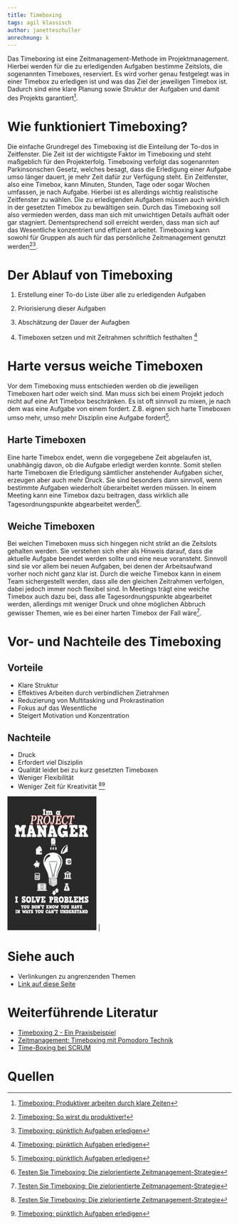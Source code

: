 ```yaml
---
title: Timeboxing
tags: agil klassisch
author: janetteschuller
anrechnung: k
---
```


Das Timeboxing ist eine Zeitmanagement-Methode im Projektmanagement. Hierbei werden für die zu erledigenden Aufgaben bestimme Zeitslots, die sogenannten Timeboxes, reserviert. Es wird vorher genau festgelegt was in einer Timebox zu erledigen ist und was das Ziel der jeweiligen Timebox ist. Dadurch sind eine klare Planung sowie Struktur der Aufgaben und damit des Projekts garantiert[^1].


# Wie funktioniert Timeboxing?

Die einfache Grundregel des Timeboxing ist die Einteilung der To-dos in Zeitfenster. Die Zeit ist der wichtigste Faktor im Timeboxing und steht maßgeblich für den Projekterfolg. Timeboxing verfolgt das sogenannten Parkinsonschen Gesetz, welches besagt, dass die Erledigung einer Aufgabe umso länger dauert, je mehr Zeit dafür zur Verfügung steht. Ein Zeitfenster, also eine Timebox, kann Minuten, Stunden, Tage oder sogar Wochen umfassen, je nach Aufgabe. Hierbei ist es allerdings wichtig realistische Zeitfenster zu wählen. Die zu erledigenden Aufgaben müssen auch wirklich in der gesetzten Timebox zu bewältigen sein. Durch das Timeboxing soll also vermieden werden, dass man sich mit unwichtigen Details aufhält oder gar stagniert. Dementsprechend soll erreicht werden, dass man sich auf das Wesentliche konzentriert und effizient arbeitet. Timeboxing kann sowohl für Gruppen als auch für das persönliche Zeitmanagement genutzt werden[^2][^4].


# Der Ablauf von Timeboxing 

1. Erstellung einer To-do Liste über alle zu erledigenden Aufgaben

2. Priorisierung dieser Aufgaben

3. Abschätzung der Dauer der Aufagben 

4. Timeboxen setzen und mit Zeitrahmen schriftlich festhalten [^4]


# Harte versus weiche Timeboxen

Vor dem Timeboxing muss entschieden werden ob die jeweiligen Timeboxen hart oder weich sind. Man muss sich bei einem Projekt jedoch nicht auf eine Art Timebox beschränken. Es ist oft sinnvoll zu mixen, je nach dem was eine Aufgabe von einem fordert. Z.B. eignen sich harte Timeboxen umso mehr, umso mehr Disziplin eine Aufgabe fordert[^4].

## Harte Timeboxen 
Eine harte Timebox endet, wenn die vorgegebene Zeit abgelaufen ist, unabhängig davon, ob die Aufgabe erledigt werden konnte. Somit stellen harte Timeboxen die Erledigung sämtlicher anstehender Aufgaben sicher, erzeugen aber auch mehr Druck. Sie sind besonders dann sinnvoll, wenn bestimmte Aufgaben wiederholt überarbeitet werden müssen. In einem Meeting kann eine Timebox dazu beitragen, dass wirklich alle Tagesordnungspunkte abgearbeitet werden[^3]. 

## Weiche Timeboxen
Bei weichen Timeboxen muss sich hingegen nicht strikt an die Zeitslots gehalten werden. Sie verstehen sich eher als Hinweis darauf, dass die aktuelle Aufgabe beendet werden sollte und eine neue voransteht. Sinnvoll sind sie vor allem bei neuen Aufgaben, bei denen der Arbeitsaufwand vorher noch nicht ganz klar ist. Durch die weiche Timebox kann in einem Team sichergestellt werden, dass alle den gleichen Zeitrahmen verfolgen, dabei jedoch immer noch flexibel sind. In Meetings trägt eine weiche Timebox auch dazu bei, dass alle Tagesordnungspunkte abgearbeitet werden, allerdings mit weniger Druck und ohne möglichen Abbruch gewisser Themen, wie es bei einer harten Timebox der Fall wäre[^3]. 


# Vor- und Nachteile des Timeboxing

## Vorteile

* Klare Struktur 
* Effektives Arbeiten durch verbindlichen Zietrahmen
* Reduzierung von Multitasking und Prokrastination
* Fokus auf das Wesentliche
* Steigert Motivation und Konzentration

## Nachteile

* Druck
* Erfordert viel Disziplin 
* Qualität leidet bei zu kurz gesetzten Timeboxen
* Weniger Flexibilität
* Weniger Zeit für Kreativität [^3][^4]


![Beispielabbildung](Timeboxing/test-file.jpg)
| 


# Siehe auch

* Verlinkungen zu angrenzenden Themen
* [Link auf diese Seite](Timeboxing.md)

# Weiterführende Literatur

* [Timeboxing 2 - Ein Praxisbeispiel](https://www.youtube.com/watch?v=PK1FGQL9ea0)
* [Zeitmanagement: Timeboxing mit Pomodoro Technik](https://www.leclere-solutions.com/2020/05/18/zeitmanagement-timeboxing-mit-pomodoro-technik/)
* [Time-Boxing bei SCRUM](https://scrum-master.de/Scrum-Meetings/Time-Boxing)


# Quellen

[^1]: [Timeboxing: Produktiver arbeiten durch klare Zeiten](https://karrierebibel.de/timeboxing/)
[^2]: [Timeboxing: So wirst du produktiver!](https://projekte-leicht-gemacht.de/blog/softskills/zeitmanagement/timeboxing/#Was-ist-Timeboxing)
[^3]: [Testen Sie Timeboxing: Die zielorientierte Zeitmanagement-Strategie](https://asana.com/de/resources/what-is-timeboxing) 
[^4]: [Timeboxing: pünktlich Aufgaben erledigen](https://www.fuer-gruender.de/blog/timeboxing/)


